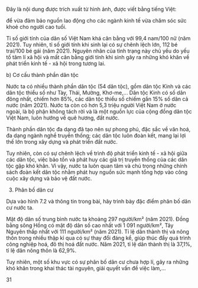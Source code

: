Đây là nội dung được trích xuất từ hình ảnh, được viết bằng tiếng Việt:

để vừa đảm bảo nguồn lao động cho các ngành kinh tế vừa chăm sóc sức khoẻ cho người cao tuổi.

Tỉ số giới tính của dân số Việt Nam khá cân bằng với 99,4 nam/100 nữ (năm 2021). Tuy nhiên, tỉ số giới tính khi sinh lại có sự chênh lệch lớn, 112 bé trai/100 bé gái (năm 2021). Nguyên nhân của tình trạng này chủ yếu do yếu tố tâm lí xã hội và mất cân bằng giới tính khi sinh gây ra những khó khăn về phát triển kinh tế - xã hội trong tương lai.

b) Cơ cấu thành phần dân tộc

Nước ta có nhiều thành phần dân tộc (54 dân tộc), gồm dân tộc Kinh và các dân tộc thiểu số như Tày, Thái, Mường, Khơ-me,... Dân tộc Kinh có số dân đông nhất, chiếm hơn 85%, các dân tộc thiểu số chiếm gần 15% số dân cả nước (năm 2021). Nước ta còn có hơn 5,3 triệu người Việt Nam ở nước ngoài, là bộ phận không tách rời và là một nguồn lực của cộng đồng dân tộc Việt Nam, luôn hướng về quê hương, đất nước.

Thành phần dân tộc đa dạng đã tạo nên sự phong phú, đặc sắc về văn hoá, đa dạng ngành nghề truyền thống; các dân tộc luôn đoàn kết, mang lại lợi thế lớn trong xây dựng và phát triển đất nước.

Tuy nhiên, còn có sự chênh lệch về trình độ phát triển kinh tế - xã hội giữa các dân tộc, việc bảo tồn và phát huy các giá trị truyền thống của các dân tộc gặp khó khăn. Vì vậy, nước ta luôn quan tâm và chú trọng những chính sách đoàn kết dân tộc nhằm phát huy nguồn sức mạnh tổng hợp vào công cuộc xây dựng và bảo vệ đất nước.

3. Phân bố dân cư

Dựa vào hình 7.2 và thông tin trong bài, hãy trình bày đặc điểm phân bố dân cư nước ta.

Mật độ dân số trung bình nước ta khoảng 297 người/km² (năm 2021). Đồng bằng sông Hồng có mật độ dân số cao nhất với 1 091 người/km², Tây Nguyên thấp nhất với 111 người/km² (năm 2021). Tỉ lệ dân thành thị và nông thôn trong nhiều thập kỉ qua có sự thay đổi đáng kể, giúp thúc đẩy quá trình công nghiệp hoá, đô thị hoá đất nước. Năm 2021, tỉ lệ dân thành thị là 37,1%, tỉ lệ dân nông thôn là 62,9%.

Tuy nhiên, một số khu vực có sự phân bố dân cư chưa hợp lí, gây ra những khó khăn trong khai thác tài nguyên, giải quyết vấn đề việc làm,...

31